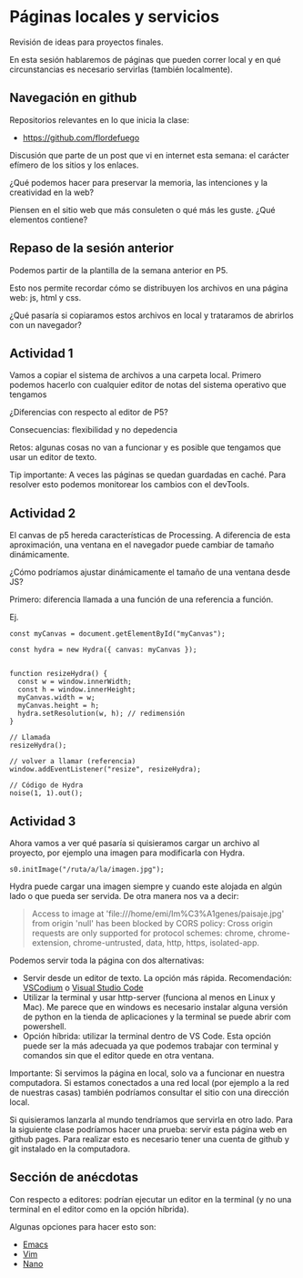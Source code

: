 # Páginas locales y servicios

Revisión de ideas para proyectos finales. 

En esta sesión hablaremos de páginas que pueden correr local y en qué circunstancias es necesario servirlas (también localmente).

## Navegación en github

Repositorios relevantes en lo que inicia la clase: 

- https://github.com/flordefuego

Discusión que parte de un post que vi en internet esta semana: el carácter efímero de los sitios y los enlaces. 

¿Qué podemos hacer para preservar la memoria, las intenciones y la creatividad en la web? 

Piensen en el sitio web que más consuleten o qué más les guste. ¿Qué elementos contiene?

## Repaso de la sesión anterior

Podemos partir de la plantilla de la semana anterior en P5. 

Esto nos permite recordar cómo se distribuyen los archivos en una página web: js, html y css. 

¿Qué pasaría si copiaramos estos archivos en local y trataramos de abrirlos con un navegador?

## Actividad 1

Vamos a copiar el sistema de archivos a una carpeta local. Primero podemos hacerlo con cualquier editor de notas del sistema operativo que tengamos

¿Diferencias con respecto al editor de P5?

Consecuencias: flexibilidad y no depedencia

Retos: algunas cosas no van a funcionar y es posible que tengamos que usar un editor de texto. 

Tip importante: A veces las páginas se quedan guardadas en caché. Para resolver esto podemos monitorear los cambios con el devTools. 

## Actividad 2

El canvas de p5 hereda características de Processing. A diferencia de esta aproximación, una ventana en el navegador puede cambiar de tamaño dinámicamente.

¿Cómo podríamos ajustar dinámicamente el tamaño de una ventana desde JS?

Primero: diferencia llamada a una función de una referencia a función. 

Ej. 

```
const myCanvas = document.getElementById("myCanvas");

const hydra = new Hydra({ canvas: myCanvas });


function resizeHydra() {
  const w = window.innerWidth;
  const h = window.innerHeight;
  myCanvas.width = w;
  myCanvas.height = h;
  hydra.setResolution(w, h); // redimensión
}

// Llamada 
resizeHydra();

// volver a llamar (referencia)
window.addEventListener("resize", resizeHydra);

// Código de Hydra
noise(1, 1).out();
```

## Actividad 3

Ahora vamos a ver qué pasaría si quisieramos cargar un archivo al proyecto, por ejemplo una imagen para modificarla con Hydra. 

```
s0.initImage("/ruta/a/la/imagen.jpg");
```

Hydra puede cargar una imagen siempre y cuando este alojada en algún lado o que pueda ser servida. De otra manera nos va a decir: 

> Access to image at 'file:///home/emi/Im%C3%A1genes/paisaje.jpg' from origin 'null' has been blocked by CORS policy: Cross origin requests are only supported for protocol schemes: chrome, chrome-extension, chrome-untrusted, data, http, https, isolated-app.

Podemos servir toda la página con dos alternativas: 

- Servir desde un editor de texto. La opción más rápida. Recomendación: [VSCodium](https://vscodium.com/) o [Visual Studio Code](https://code.visualstudio.com/)
- Utilizar la terminal y usar http-server (funciona al menos en Linux y Mac). Me parece que en windows es necesario instalar alguna versión de python en la tienda de aplicaciones y la terminal se puede abrir com powershell.
- Opción híbrida: utilizar la terminal dentro de VS Code. Esta opción puede ser la más adecuada ya que podemos trabajar con terminal y comandos sin que el editor quede en otra ventana. 

Importante: Si servimos la página en local, solo va a funcionar en nuestra computadora. Si estamos conectados a una red local (por ejemplo a la red de nuestras casas) también podríamos consultar el sitio con una dirección local. 

Si quisieramos lanzarla al mundo tendríamos que servirla en otro lado. Para la siguiente clase podríamos hacer una prueba: servir esta página web en github pages. Para realizar esto es necesario tener una cuenta de github y git instalado en la computadora. 

## Sección de anécdotas

Con respecto a editores: podrían ejecutar un editor en la terminal (y no una terminal en el editor como en la opción híbrida). 

Algunas opciones para hacer esto son: 

- [Emacs](https://www.gnu.org/software/emacs/)
- [Vim](https://www.vim.org/)
- [Nano](https://www.nano-editor.org/)